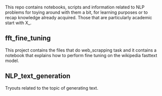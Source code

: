 This repo contains notebooks, scripts and information related to NLP problems for toying around with them a bit, for learning purposes or to recap knowledge already acquired. 
Those that are particularly academic start with X_.

## fft_fine_tuning

This project contains the files that do web_scrapping task and it contains a notebook that explains how to perform fine tuning on the wikipedia fasttext model.

## NLP_text_generation

Tryouts related to the topic of generating text.